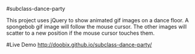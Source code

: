 #subclass-dance-party

This project uses jQuery to show animated gif images on a dance floor. A spongebob gif image will follow the mouse cursor. The other images will scatter to a new position if the mouse cursor touches them.

#Live Demo
http://doobix.github.io/subclass-dance-party/
